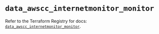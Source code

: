 # `data_awscc_internetmonitor_monitor`

Refer to the Terraform Registry for docs: [`data_awscc_internetmonitor_monitor`](https://registry.terraform.io/providers/hashicorp/awscc/0.70.0/docs/data-sources/internetmonitor_monitor).
